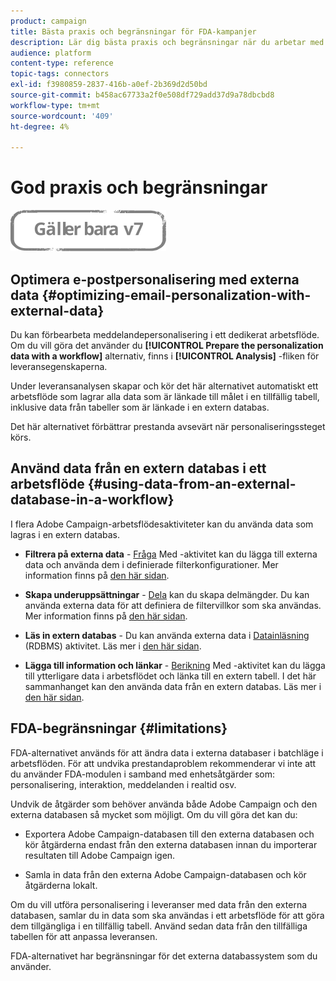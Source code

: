 ```yaml
---
product: campaign
title: Bästa praxis och begränsningar för FDA-kampanjer
description: Lär dig bästa praxis och begränsningar när du arbetar med en extern databas (FDA)
audience: platform
content-type: reference
topic-tags: connectors
exl-id: f3980859-2837-416b-a0ef-2b369d2d50bd
source-git-commit: b458ac67733a2f0e508df729add37d9a78dbcbd8
workflow-type: tm+mt
source-wordcount: '409'
ht-degree: 4%

---
```


# God praxis och begränsningar

![](../../assets/v7-only.svg)

## Optimera e-postpersonalisering med externa data {#optimizing-email-personalization-with-external-data}

Du kan förbearbeta meddelandepersonalisering i ett dedikerat arbetsflöde. Om du vill göra det använder du **[!UICONTROL Prepare the personalization data with a workflow]** alternativ, finns i **[!UICONTROL Analysis]** -fliken för leveransegenskaperna.

Under leveransanalysen skapar och kör det här alternativet automatiskt ett arbetsflöde som lagrar alla data som är länkade till målet i en tillfällig tabell, inklusive data från tabeller som är länkade i en extern databas.

Det här alternativet förbättrar prestanda avsevärt när personaliseringssteget körs.

## Använd data från en extern databas i ett arbetsflöde {#using-data-from-an-external-database-in-a-workflow}

I flera Adobe Campaign-arbetsflödesaktiviteter kan du använda data som lagras i en extern databas.

* **Filtrera på externa data** - [Fråga](../../workflow/using/targeting-data.md#selecting-data) Med -aktivitet kan du lägga till externa data och använda dem i definierade filterkonfigurationer. Mer information finns på [den här sidan](../../workflow/using/targeting-data.md#selecting-data).

* **Skapa underuppsättningar** - [Dela](../../workflow/using/split.md) kan du skapa delmängder. Du kan använda externa data för att definiera de filtervillkor som ska användas. Mer information finns på [den här sidan](../../workflow/using/split.md).

* **Läs in extern databas** - Du kan använda externa data i [Datainläsning](../../workflow/using/data-loading--rdbms-.md) (RDBMS) aktivitet. Läs mer i [den här sidan](../../workflow/using/data-loading--rdbms-.md).

* **Lägga till information och länkar** - [Berikning](../../workflow/using/enrichment.md) Med -aktivitet kan du lägga till ytterligare data i arbetsflödet och länka till en extern tabell. I det här sammanhanget kan den använda data från en extern databas. Läs mer i [den här sidan](../../workflow/using/enrichment.md).

## FDA-begränsningar {#limitations}

FDA-alternativet används för att ändra data i externa databaser i batchläge i arbetsflöden. För att undvika prestandaproblem rekommenderar vi inte att du använder FDA-modulen i samband med enhetsåtgärder som: personalisering, interaktion, meddelanden i realtid osv.

Undvik de åtgärder som behöver använda både Adobe Campaign och den externa databasen så mycket som möjligt. Om du vill göra det kan du:

* Exportera Adobe Campaign-databasen till den externa databasen och kör åtgärderna endast från den externa databasen innan du importerar resultaten till Adobe Campaign igen.

* Samla in data från den externa Adobe Campaign-databasen och kör åtgärderna lokalt.

Om du vill utföra personalisering i leveranser med data från den externa databasen, samlar du in data som ska användas i ett arbetsflöde för att göra dem tillgängliga i en tillfällig tabell. Använd sedan data från den tillfälliga tabellen för att anpassa leveransen.

FDA-alternativet har begränsningar för det externa databassystem som du använder.
